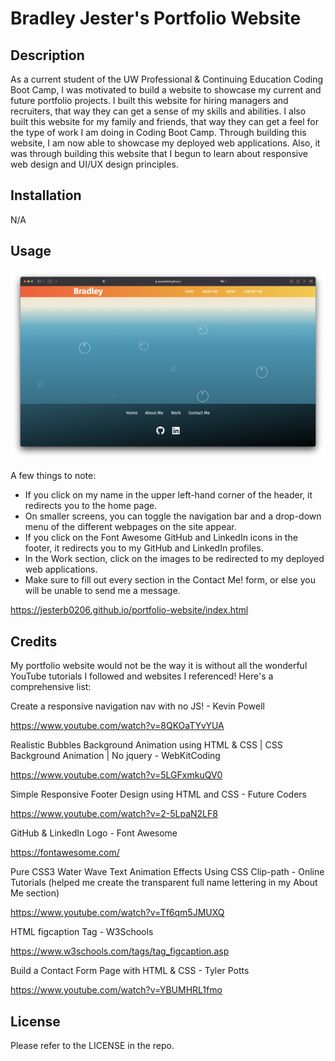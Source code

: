 # Bradley Jester's Portfolio Website 

## Description

As a current student of the UW Professional & Continuing Education Coding Boot Camp, I was motivated to build a website to showcase my current and future portfolio projects. I built this website for hiring managers and recruiters, that way they can get a sense of my skills and abilities. I also built this website for my family and friends, that way they can get a feel for the type of work I am doing in Coding Boot Camp. Through building this website, I am now able to showcase my deployed web applications. Also, it was through building this website that I begun to learn about responsive web design and UI/UX design principles. 

## Installation

N/A

## Usage

![Website Screenshot](assets/images/website-screenshot.png)

A few things to note:

- If you click on my name in the upper left-hand corner of the header, it redirects you to the home page.
- On smaller screens, you can toggle the navigation bar and a drop-down menu of the different webpages on the site appear.
- If you click on the Font Awesome GitHub and LinkedIn icons in the footer, it redirects you to my GitHub and LinkedIn profiles.
- In the Work section, click on the images to be redirected to my deployed web applications.
- Make sure to fill out every section in the Contact Me! form, or else you will be unable to send me a message.

https://jesterb0206.github.io/portfolio-website/index.html

## Credits

My portfolio website would not be the way it is without all the wonderful YouTube tutorials I followed and websites I referenced! Here's a comprehensive list:

Create a responsive navigation nav with no JS! - Kevin Powell

https://www.youtube.com/watch?v=8QKOaTYvYUA

Realistic Bubbles Background Animation using HTML & CSS | CSS Background Animation | No jquery - WebKitCoding

https://www.youtube.com/watch?v=5LGFxmkuQV0

Simple Responsive Footer Design using HTML and CSS - Future Coders

https://www.youtube.com/watch?v=2-5LpaN2LF8

GitHub & LinkedIn Logo - Font Awesome

https://fontawesome.com/

Pure CSS3 Water Wave Text Animation Effects Using CSS Clip-path - Online Tutorials (helped me create the transparent full name lettering in my About Me section)

https://www.youtube.com/watch?v=Tf6qm5JMUXQ

HTML figcaption Tag - W3Schools

https://www.w3schools.com/tags/tag_figcaption.asp

Build a Contact Form Page with HTML & CSS - Tyler Potts

https://www.youtube.com/watch?v=YBUMHRL1fmo

## License

Please refer to the LICENSE in the repo.
